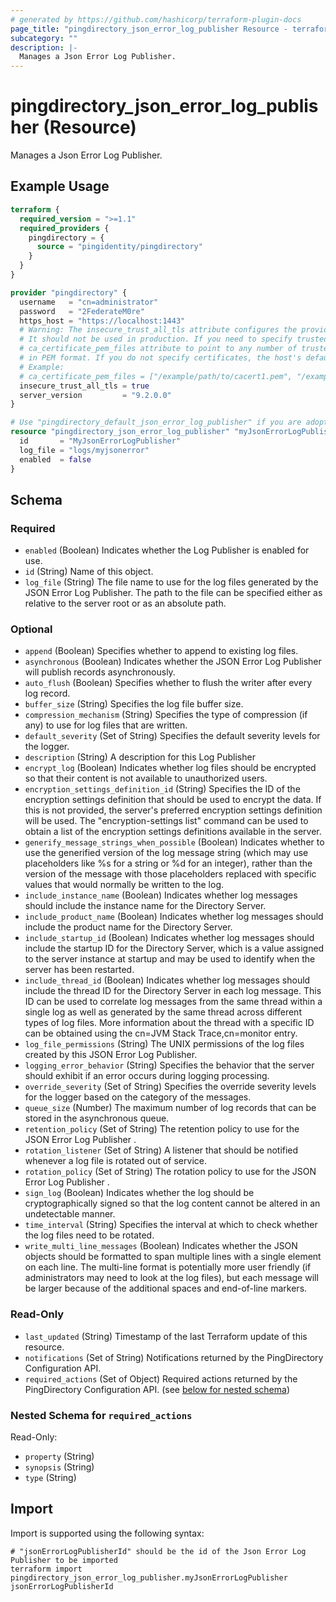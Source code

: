 ```yaml
---
# generated by https://github.com/hashicorp/terraform-plugin-docs
page_title: "pingdirectory_json_error_log_publisher Resource - terraform-provider-pingdirectory"
subcategory: ""
description: |-
  Manages a Json Error Log Publisher.
---
```


# pingdirectory_json_error_log_publisher (Resource)

Manages a Json Error Log Publisher.

## Example Usage

```terraform
terraform {
  required_version = ">=1.1"
  required_providers {
    pingdirectory = {
      source = "pingidentity/pingdirectory"
    }
  }
}

provider "pingdirectory" {
  username   = "cn=administrator"
  password   = "2FederateM0re"
  https_host = "https://localhost:1443"
  # Warning: The insecure_trust_all_tls attribute configures the provider to trust any certificate presented by the PingDirectory server.
  # It should not be used in production. If you need to specify trusted CA certificates, use the
  # ca_certificate_pem_files attribute to point to any number of trusted CA certificate files
  # in PEM format. If you do not specify certificates, the host's default root CA set will be used.
  # Example:
  # ca_certificate_pem_files = ["/example/path/to/cacert1.pem", "/example/path/to/cacert2.pem"]
  insecure_trust_all_tls = true
  server_version         = "9.2.0.0"
}

# Use "pingdirectory_default_json_error_log_publisher" if you are adopting existing configuration from the PingDirectory server into Terraform
resource "pingdirectory_json_error_log_publisher" "myJsonErrorLogPublisher" {
  id       = "MyJsonErrorLogPublisher"
  log_file = "logs/myjsonerror"
  enabled  = false
}
```

<!-- schema generated by tfplugindocs -->
## Schema

### Required

- `enabled` (Boolean) Indicates whether the Log Publisher is enabled for use.
- `id` (String) Name of this object.
- `log_file` (String) The file name to use for the log files generated by the JSON Error Log Publisher. The path to the file can be specified either as relative to the server root or as an absolute path.

### Optional

- `append` (Boolean) Specifies whether to append to existing log files.
- `asynchronous` (Boolean) Indicates whether the JSON Error Log Publisher will publish records asynchronously.
- `auto_flush` (Boolean) Specifies whether to flush the writer after every log record.
- `buffer_size` (String) Specifies the log file buffer size.
- `compression_mechanism` (String) Specifies the type of compression (if any) to use for log files that are written.
- `default_severity` (Set of String) Specifies the default severity levels for the logger.
- `description` (String) A description for this Log Publisher
- `encrypt_log` (Boolean) Indicates whether log files should be encrypted so that their content is not available to unauthorized users.
- `encryption_settings_definition_id` (String) Specifies the ID of the encryption settings definition that should be used to encrypt the data. If this is not provided, the server's preferred encryption settings definition will be used. The "encryption-settings list" command can be used to obtain a list of the encryption settings definitions available in the server.
- `generify_message_strings_when_possible` (Boolean) Indicates whether to use the generified version of the log message string (which may use placeholders like %s for a string or %d for an integer), rather than the version of the message with those placeholders replaced with specific values that would normally be written to the log.
- `include_instance_name` (Boolean) Indicates whether log messages should include the instance name for the Directory Server.
- `include_product_name` (Boolean) Indicates whether log messages should include the product name for the Directory Server.
- `include_startup_id` (Boolean) Indicates whether log messages should include the startup ID for the Directory Server, which is a value assigned to the server instance at startup and may be used to identify when the server has been restarted.
- `include_thread_id` (Boolean) Indicates whether log messages should include the thread ID for the Directory Server in each log message. This ID can be used to correlate log messages from the same thread within a single log as well as generated by the same thread across different types of log files. More information about the thread with a specific ID can be obtained using the cn=JVM Stack Trace,cn=monitor entry.
- `log_file_permissions` (String) The UNIX permissions of the log files created by this JSON Error Log Publisher.
- `logging_error_behavior` (String) Specifies the behavior that the server should exhibit if an error occurs during logging processing.
- `override_severity` (Set of String) Specifies the override severity levels for the logger based on the category of the messages.
- `queue_size` (Number) The maximum number of log records that can be stored in the asynchronous queue.
- `retention_policy` (Set of String) The retention policy to use for the JSON Error Log Publisher .
- `rotation_listener` (Set of String) A listener that should be notified whenever a log file is rotated out of service.
- `rotation_policy` (Set of String) The rotation policy to use for the JSON Error Log Publisher .
- `sign_log` (Boolean) Indicates whether the log should be cryptographically signed so that the log content cannot be altered in an undetectable manner.
- `time_interval` (String) Specifies the interval at which to check whether the log files need to be rotated.
- `write_multi_line_messages` (Boolean) Indicates whether the JSON objects should be formatted to span multiple lines with a single element on each line. The multi-line format is potentially more user friendly (if administrators may need to look at the log files), but each message will be larger because of the additional spaces and end-of-line markers.

### Read-Only

- `last_updated` (String) Timestamp of the last Terraform update of this resource.
- `notifications` (Set of String) Notifications returned by the PingDirectory Configuration API.
- `required_actions` (Set of Object) Required actions returned by the PingDirectory Configuration API. (see [below for nested schema](#nestedatt--required_actions))

<a id="nestedatt--required_actions"></a>
### Nested Schema for `required_actions`

Read-Only:

- `property` (String)
- `synopsis` (String)
- `type` (String)

## Import

Import is supported using the following syntax:

```shell
# "jsonErrorLogPublisherId" should be the id of the Json Error Log Publisher to be imported
terraform import pingdirectory_json_error_log_publisher.myJsonErrorLogPublisher jsonErrorLogPublisherId
```
